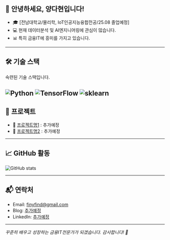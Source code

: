 ## 👋 안녕하세요, 양다현입니다!

- 🎓 [전남대학교/물리학, IoT인공지능융합전공/25.08 졸업예정]  
- 💻 현재 데이터분석 및 AI엔지니어링에 관심이 많습니다.  
- 📊 특히 금융IT에 흥미를 가지고 있습니다.  

---

## 🛠 기술 스택
숙련된 기술 스택입니다.

![Python](https://img.shields.io/badge/Python-3776AB?style=flat&logo=python&logoColor=white)
![TensorFlow](https://img.shields.io/badge/TensorFlow-FF6F00?style=flat&logo=tensorflow&logoColor=white)
![sklearn](https://camo.githubusercontent.com/6e2f7a4fd162b8aed5284bbcddc0950cdca1310b1e3f2f30fee8b21ce34543d6/68747470733a2f2f696d672e736869656c64732e696f2f62616467652f736b6c6561726e2d4637393331453f7374796c653d666c6174266c6f676f3d7363696b69746c6561726e266c6f676f436f6c6f723d7768697465)
---

## 📂 프로젝트
- 🔗 [프로젝트명1](링크) : 추가예정
- 🔗 [프로젝트명2](링크) : 추가예정

---

## 📈 GitHub 활동

![GitHub stats](https://github-readme-stats.vercel.app/api?username=Ydahyun&show_icons=true&theme=default)

---

## 📬 연락처

- Email: finyfind@gmail.com  
- Blog: [추가예정](https://www.naver.com/)  
- LinkedIn: [추가예정](https://www.naver.com/)  

---

_꾸준히 배우고 성장하는 금융IT전문가가 되겠습니다. 감사합니다! 🙇_

